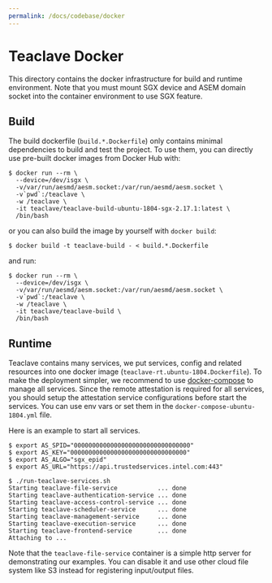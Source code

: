 ```yaml
---
permalink: /docs/codebase/docker
---
```


# Teaclave Docker

This directory contains the docker infrastructure for build and runtime
environment. Note that you must mount SGX device and ASEM domain socket into the
container environment to use SGX feature.

## Build

The build dockerfile (`build.*.Dockerfile`) only contains minimal dependencies
to build and test the project. To use them, you can directly use pre-built
docker images from Docker Hub with:

```
$ docker run --rm \
  --device=/dev/isgx \
  -v/var/run/aesmd/aesm.socket:/var/run/aesmd/aesm.socket \
  -v`pwd`:/teaclave \
  -w /teaclave \
  -it teaclave/teaclave-build-ubuntu-1804-sgx-2.17.1:latest \
  /bin/bash
```

or you can also build the image by yourself with `docker build`:

```
$ docker build -t teaclave-build - < build.*.Dockerfile
```
and run:

```
$ docker run --rm \
  --device=/dev/isgx \
  -v/var/run/aesmd/aesm.socket:/var/run/aesmd/aesm.socket \
  -v`pwd`:/teaclave \
  -w /teaclave \
  -it teaclave/teaclave-build \
  /bin/bash
```

## Runtime

Teaclave contains many services, we put services, config and related
resources into one docker image
(`teaclave-rt.ubuntu-1804.Dockerfile`). To make the deployment
simpler, we recommend to use [docker-compose](https://docs.docker.com/compose/)
to manage all services. Since the remote attestation is required for all
services, you should setup the attestation service configurations
before start the services. You can use env vars or set them in the
`docker-compose-ubuntu-1804.yml` file.

Here is an example to start all services.

```
$ export AS_SPID="00000000000000000000000000000000"
$ export AS_KEY="00000000000000000000000000000000"
$ export AS_ALGO="sgx_epid"
$ export AS_URL="https://api.trustedservices.intel.com:443"

$ ./run-teaclave-services.sh
Starting teaclave-file-service           ... done
Starting teaclave-authentication-service ... done
Starting teaclave-access-control-service ... done
Starting teaclave-scheduler-service      ... done
Starting teaclave-management-service     ... done
Starting teaclave-execution-service      ... done
Starting teaclave-frontend-service       ... done
Attaching to ...
```

Note that the `teaclave-file-service` container is a simple http server for
demonstrating our examples. You can disable it and use other cloud file system
like S3 instead for registering input/output files.
